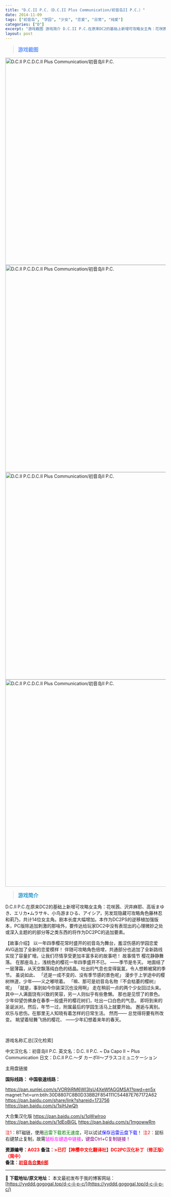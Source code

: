 ```yaml
---
title: "D.C.II P.C.（D.C.II Plus Communication/初音岛II P.C.）"
date: 2014-11-09
tags: ["初音岛", "学园", "少女", "恋爱", "日常", "纯爱"]
categories: ["D"]
excerpt: "游戏截图 游戏简介 D.C.II P.C.在原来DC2的基础上新增可攻略女主角：花咲茜、沢井麻耶、高坂まゆき、エリカ•ムラサキ、小鸟游まひる、アイシア，另发现隐藏可攻略角色藤林忍和莉乃，共计14位女主角。剧本长度大幅增加。本作为DC2PS的逆移植加强版本，PC版除追加刺激的那啥外，要传达给玩家DC2&hellip;"
layout: post
---
```


<div>
<blockquote><b><span style="font-size: 12pt; color: #6699ff;">游戏截图</span></b></blockquote>
<div><img title="点击放大" src="https://yyddd.gogogal.top/wp-content/uploads/2025/04/20250429_6810ee2fd4e69.webp" alt="D.C.II P.C.D.C.II Plus Communication/初音岛II P.C." width="650" /></div>
<div><img title="点击放大" src="https://yyddd.gogogal.top/wp-content/uploads/2025/04/20250429_6810ee315181f.webp" alt="D.C.II P.C.D.C.II Plus Communication/初音岛II P.C." width="650" /></div>
<div><img title="点击放大" src="https://yyddd.gogogal.top/wp-content/uploads/2025/04/20250429_6810ee3414341.webp" alt="D.C.II P.C.D.C.II Plus Communication/初音岛II P.C." width="650" /></div>
<div><img title="点击放大" src="https://yyddd.gogogal.top/wp-content/uploads/2025/04/20250429_6810ee35e6b23.webp" alt="D.C.II P.C.D.C.II Plus Communication/初音岛II P.C." width="650" /></div>
<blockquote><b><span style="font-size: 12pt; color: #3399cc;">游戏简介</span></b></blockquote>
<div>

D.C.II P.C.在原来DC2的基础上新增可攻略女主角：花咲茜、沢井麻耶、高坂まゆき、エリカ•ムラサキ、小鸟游まひる、アイシア，另发现隐藏可攻略角色藤林忍和莉乃，共计14位女主角。剧本长度大幅增加。本作为DC2PS的逆移植加强版本，PC版除追加刺激的那啥外，要传达给玩家DC2中没有表现出的心理微妙之处或深入主题的的部分等之类东西的将作为DC2PC的追加要素。

【故事介绍】
以一年四季樱花常时盛开的初音岛为舞台，羞涩伤感的学园恋爱AVG追加了全新的恋爱模样！
伴随可攻略角色倍增，共通部分也追加了全新路线实现了容量扩增。让我们尽情享受更加丰富多彩的故事吧！
故事情节
樱花静静舞落。
在那座岛上，浅桃色的樱花一年四季盛开不已。
――季节是冬天。
地面结了一层薄霜，从天空飘落纯白色的结晶。吐出的气息也变得氤氲，令人想赖被窝的季节。
虽说如此、
「还是一成不变的、没有季节感的景色呢」
漫步于上学途中的樱树林道，少年――义之嘟哝着。
「嘛、那可是初音岛名物『不会枯萎的樱树』呢」
「就是，事到如今你装深沉也没用啊」
走在稍前一点的两个少女回过头来。其中一人满面饶有兴致的笑容，另一人则似乎有些惫懒。
那也是见惯了的景色。
少年仰望仿佛身在春季一般盛开的樱花树们，吐出一口白色的气息。
即将到来的圣诞派对。然后，年节一过，附属最后的学园生活马上就要开始。
邂逅与离别。欢乐与悲伤。在那里无人知晓有着怎样的日常生活。
然而——
总觉得将要有所改变。
眺望着轻舞飞扬的樱花、
——少年幻想着来年的春天。

</div>
&nbsp;

游戏名称汇总[汉化检索]

中文汉化名：初音岛II P.C.
英文名：D.C. II P.C. ~ Da Capo II ~ Plus Communication
日文：D.C.II P.C.～ダ カーポII～プラスコミュニケーション

</div>
<div class="panel panel-primary">
<div class="panel-heading">主用盘链接</div>
<div class="panel-body">

<b>国际线路：</b>
<b>中国极速线路：</b>

<!--wechatfans start-->

https://pan.xunlei.com/s/VOR9iRM6Wl3IsU4XeWfAGGMSA1?pwd=en5x
magnet:?xt=urn:btih:30D8807C8B0D33BB2F854111C54487E767172A62
https://pan.baidu.com/share/link?shareid=173756
https://pan.baidu.com/s/1sjHJwQh

大合集汉化版
https://pan.baidu.com/s/1qWwlroo
https://pan.baidu.com/s/1dEoBiGL
https://pan.baidu.com/s/1mgowwRm

<!--wechatfans end-->
<span style="color: #ff0000;">注1：</span>BT磁链，使用<span style="color: #008000;">迅雷下载若无速度</span>，可以试试<span style="color: #0000ff;">保存迅雷云盘下载！</span>
<span style="color: #ff0000;">注2：</span>鼠标右键禁止复制，故需<span style="color: #ff00ff;">鼠标左键选中链接</span>，<span style="color: #800080;">键盘Ctrl+C复制链接！</span>

</div>
<div class="panel-footer"><span style="color: #ff0000;"><b><span style="color: #000000;">资源编号</span>：A023</b></span>
<span style="color: #ff0000;"><b><span style="color: #000000;">备注</span>：&gt;已打【神樱中文化翻译社】DC2PC汉化补丁（修正版）（简中）</b></span></div>
<div><strong><span style="color: #ff0000;"><b><span style="color: #000000;">备注</span>：</b></span></strong><a href="/tag/初音岛/" target="_blank" rel="noopener"><strong><span style="color: #ff0000;">初音岛合集6部</span></strong></a></div>
</div>

---
📖 **下载地址/原文地址：** 本文最初发布于我的博客网站：[https://yyddd.gogogal.top/d-c-ii-p-c/](https://yyddd.gogogal.top/d-c-ii-p-c/)
